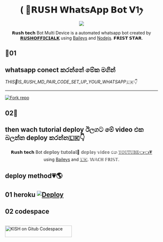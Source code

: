  
<h1 align="center"> ( 🦄𝗥𝗨𝗦𝗛 𝗪𝗵𝗮𝘁𝘀𝗔𝗽𝗽 𝗕𝗼𝘁 𝗩1ꫂ<br></h1>
<p align="center">
<img src="https://telegra.ph/file/47e8f68ffdd598dd587f7.jpg" />
</p>

   <p align="center">
𝗥𝘂𝘀𝗵 𝘁𝗲𝗰𝗵 Bot Multi Device is a automated whatsapp bot created by <a href="https://github.com/Rush-MD" target="_blank">𝗥𝗨𝗦𝗛𝗢𝗙𝗙𝗜𝗖𝗜𝗔𝗟𝗞</a> using <a href="https://github.com/adiwajshing/Baileys" target="_blank">Baileys</a> and <a href="https://github.com/nodejs" target="_blank">Nodejs</a>. 𝗙𝗥𝗜𝗦𝗧 𝗦𝗧𝗔𝗥.
</p>


## 💞01 
## whatsapp conect කරන්නේ මේක මගින්

*THIS🎉IS_RUSH_MD_PAIR_CODE_SET_UP_YOUR_WHATSAPP🇱🇰👇*
 ____________________________________
<a href=https://replit.com/@fedehoh843/RUSH-BOT-PAIR-CODE-MADE-BY-RUSH-1 target="_blank"><img alt='Fork repo' src='https://img.shields.io/badge/Click here to get your credit js session-blue?style=for-the-badge&logo=opencv&logoColor=white'/></a>
## 02💞
## then wach tutorial deploy  ඊලගට මේ video එක බලන්න deploy කරන්න🇱🇰👇
<p align="center">
𝗥𝘂𝘀𝗵 𝘁𝗲𝗰𝗵 Bot 𝕕𝕖𝕡𝕝𝕠𝕪 𝕥𝕦𝕥𝕠𝕚𝕒𝕝💞 𝕕𝕖𝕡𝕝𝕠𝕪 𝕧𝕚𝕕𝕖𝕠 එක <a href="https://github.com/Rush-MD" target="_blank">𝕐𝕆𝕌𝕋𝕌𝔹𝔼👈👈💗</a> using <a href="https://github.com/adiwajshing/Baileys" target="_blank">Baileys</a> and <a href="https://github.com/nodejs" target="_blank">🇱🇰</a>. 𝕎𝔸ℂℍ 𝔽ℝ𝕀𝕊𝕋.
</p>

## deploy method💗🌎

## 01 heroku  [![Deploy](https://www.herokucdn.com/deploy/button.svg)](https://heroku.com/deploy)

## 02 codespace 
<br>
  <a href="https://github.com/codespaces/new"><img title="KISH on Gitub Codespace" src="https://img.shields.io/badge/DEPLOY CODESPACE-h?color=black&style=for-the-badge&logo=visualstudiocode"width="220" height="38.45"/></a></p>
</a>
  <br>


